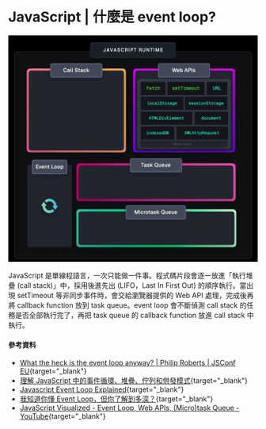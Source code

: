 # JavaScript | 什麼是 event loop?
![alt text](image-1.png)

JavaScript 是單線程語言，一次只能做一件事。程式碼片段會逐一放進「執行堆疊 (call stack)」中，採用後進先出 (LIFO，Last In First Out) 的順序執行。當出現 setTimeout 等非同步事件時，會交給瀏覽器提供的 Web API 處理，完成後再將 callback function 放到 task queue。event loop 會不斷偵測 call stack 的任務是否全部執行完了，再把 task queue 的 callback function 放進 call stack 中執行。


#### 參考資料
* [What the heck is the event loop anyway? | Philip Roberts | JSConf EU](https://youtu.be/8aGhZQkoFbQ?si=QQCj525Y6qHsRcKU){target="_blank"}
* [理解 JavaScript 中的事件循環、堆疊、佇列和併發模式](https://pjchender.dev/javascript/js-event-loop-stack-queue){target="_blank"}
* [Javascript Event Loop Explained](https://www.webdevolution.com/blog/Javascript-Event-Loop-Explained){target="_blank"}
* [我知道你懂 Event Loop，但你了解到多深？](https://yeefun.github.io/event-loop-in-depth/){target="_blank"}
* [JavaScript Visualized - Event Loop, Web APIs, (Micro)task Queue - YouTube](https://www.youtube.com/watch?v=eiC58R16hb8){target="_blank"}